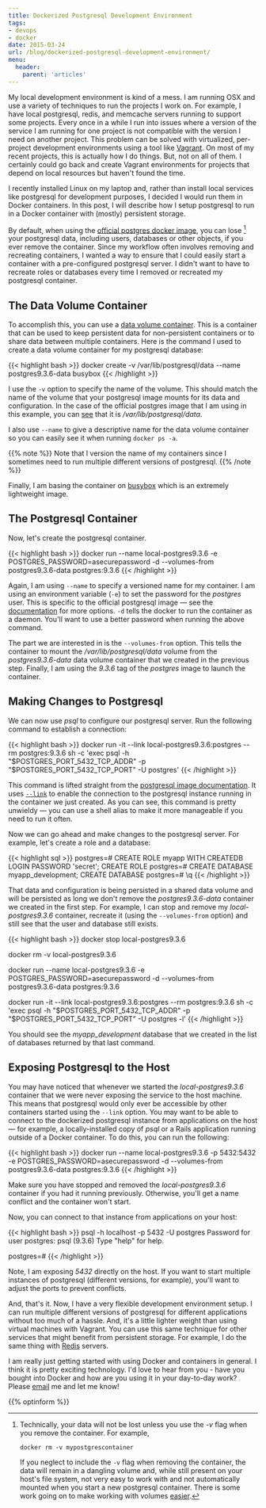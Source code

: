 ```yaml
---
title: Dockerized Postgresql Development Environment
tags:
- devops
- docker
date: 2015-03-24
url: /blog/dockerized-postgresql-development-environment/
menu:
  header:
    parent: 'articles'
---
```


My local development environment is kind of a mess. I am running OSX and use a
variety of techniques to run the projects I work on. For example, I have local
postgresql, redis, and memcache servers running to support some projects. Every
once in a while I run into issues where a version of the service I am running
for one project is not compatible with the version I need on another project.
This problem can be solved with virtualized, per-project development
environments using a tool like
[Vagrant](https://www.vagrantup.com/). <!--more--> On most of my recent
projects, this is actually how I do things. But, not on all of them. I certainly
could go back and create Vagrant environments for projects that depend on local
resources but haven't found the time.

I recently installed Linux on my laptop and, rather than install local services
like postgresql for development purposes, I decided I would run them in Docker
containers. In this post, I will describe how I setup postgresql to run in a
Docker container with (mostly) persistent storage.

By default, when using the
[official postgres docker image](https://registry.hub.docker.com/_/postgres/),
you can lose [^1] your postgresql data, including users, databases or
other objects, if you ever remove the container. Since my workflow
often involves removing and recreating containers, I wanted a way to
ensure that I could easily start a container with a pre-configured
postgresql server. I didn't want to have to recreate roles or
databases every time I removed or recreated my postgresql container.

## The Data Volume Container

To accomplish this, you can use a
[data volume container](https://docs.docker.com/userguide/dockervolumes/). This
is a container that can be used to keep persistent data for
non-persistent containers or to share data between multiple
containers. Here is the command I used to create a data volume
container for my postgresql database:

{{< highlight bash >}}
docker create -v /var/lib/postgresql/data --name postgres9.3.6-data busybox
{{< /highlight >}}

I use the `-v` option to specify the name of the volume. This should
match the name of the volume that your postgresql image mounts for its
data and configuration. In the case of the official postgres image
that I am using in this example, you can
[see](https://github.com/docker-library/postgres/blob/master/Dockerfile.template)
that it is */var/lib/postgresql/data*.

I also use `--name` to give a descriptive name for the data volume
container so you can easily see it when running `docker ps -a`.

{{% note %}}
Note that I version the name of my containers since I sometimes need
to run multiple different versions of postgresql.
{{% /note %}}

Finally, I am basing the container on
[busybox](https://registry.hub.docker.com/_/busybox/) which is an extremely
lightweight image.

## The Postgresql Container

Now, let's create the postgresql container.

{{< highlight bash >}}
docker run --name local-postgres9.3.6 -e POSTGRES_PASSWORD=asecurepassword -d --volumes-from postgres9.3.6-data postgres:9.3.6
{{< /highlight >}}

Again, I am using `--name` to specify a versioned name for my
container. I am using an environment variable (`-e`) to set the
password for the *postgres* user. This is specific to the official
postgresql image &mdash; see the
[documentation](https://registry.hub.docker.com/_/postgres/) for more
options. `-d` tells the docker to run the container as a
daemon. You'll want to use a better password when running the above
command.

The part we are interested in is the `--volumes-from` option. This
tells the container to mount the */var/lib/postgresql/data* volume
from the *postgres9.3.6-data* data volume container that we created in
the previous step. Finally, I am using the *9.3.6* tag of the
*postgres* image to launch the container.

## Making Changes to Postgresql

We can now use *psql* to configure our postgresql server. Run the
following command to establish a connection:

{{< highlight bash >}}
docker run -it --link local-postgres9.3.6:postgres --rm postgres:9.3.6 sh -c 'exec psql -h "$POSTGRES_PORT_5432_TCP_ADDR" -p "$POSTGRES_PORT_5432_TCP_PORT" -U postgres'
{{< /highlight >}}

This command is lifted straight from the
[postgresql image documentation](https://registry.hub.docker.com/_/postgres/). It
uses [`--link`](https://docs.docker.com/userguide/dockerlinks/) to
enable the connection to the postgresql instance running in the
container we just created. As you can see, this command is pretty
unwieldy &mdash; you can use a shell alias to make it more manageable if
you need to run it often.

Now we can go ahead and make changes to the
postgresql server. For example, let's create a role and a database:

{{< highlight sql >}}
postgres=# CREATE ROLE myapp WITH CREATEDB LOGIN PASSWORD 'secret';
CREATE ROLE
postgres=# CREATE DATABASE myapp_development;
CREATE DATABASE
postgres=# \q
{{< /highlight >}}

That data and configuration is being persisted in a shared data volume and will
be persisted as long we don't remove the *postgres9.3.6-data* container we
created in the first step. For example, I can stop and remove my
*local-postgres9.3.6* container, recreate it (using the `--volumes-from` option)
and still see that the user and database still exists.

{{< highlight bash >}}
docker stop local-postgres9.3.6

docker rm -v local-postgres9.3.6

docker run --name local-postgres9.3.6 -e POSTGRES_PASSWORD=asecurepassword -d --volumes-from postgres9.3.6-data postgres:9.3.6

docker run -it --link local-postgres9.3.6:postgres --rm postgres:9.3.6 sh -c 'exec psql -h "$POSTGRES_PORT_5432_TCP_ADDR" -p "$POSTGRES_PORT_5432_TCP_PORT" -U postgres -l'
{{< /highlight >}}

You should see the *myapp_development* database that we created in the
list of databases returned by that last command.

## Exposing Postgresql to the Host

You may have noticed that whenever we started the
*local-postgres9.3.6* container that we were never exposing the
service to the host machine. This means that postgresql would only
ever be accessible by other containers started using the `--link`
option. You may want to be able to connect to the dockerized
postgresql instance from applications on the host &mdash; for example,
a locally-installed copy of *psql* or a Rails application running
outside of a Docker container. To do this, you can run the following:

{{< highlight bash >}}
docker run --name local-postgres9.3.6 -p 5432:5432 -e POSTGRES_PASSWORD=asecurepassword -d --volumes-from postgres9.3.6-data postgres:9.3.6
{{< /highlight >}}

Make sure you have stopped and removed the *local-postgres9.3.6*
container if you had it running previously. Otherwise, you'll get a
name conflict and the container won't start.

Now, you can connect to that instance from applications on your host:

{{< highlight bash >}}
psql -h localhost -p 5432 -U postgres
Password for user postgres: 
psql (9.3.6)
Type "help" for help.

postgres=# 
{{< /highlight >}}

Note, I am exposing *5432* directly on the host. If you want to start
multiple instances of postgresql (different versions, for example),
you'll want to adjust the ports to prevent conflicts.

And, that's it. Now, I have a very flexible development environment
setup. I can run multiple different versions of postgresql for
different applications without too much of a hassle. And, it's a
little lighter weight than using virtual machines with Vagrant. You
can use this same technique for other services that might benefit from
persistent storage. For example, I do the same thing with
[Redis](http://redis.io/) servers.

I am really just getting started with using Docker and containers in general. I
think it is pretty exciting technology. I'd love to hear from you - have you
bought into Docker and how are you using it in your day-to-day work? Please
[email](mailto:ryan@ryaneschinger.com) me and let me know!

[^1]:
    Technically, your data will not be lost unless you use the *-v* flag
    when you remove the container. For example,
    
        docker rm -v mypostgrescontainer
    
    If you neglect to include the `-v` flag when removing the
    container, the data will remain in a dangling volume and, while
    still present on your host's file system, not very easy to work
    with and not automatically mounted when you start a new postgresql
    container. There is some work going on to make working with
    volumes [easier](https://github.com/docker/docker/pull/8484).

{{% optinform %}}

